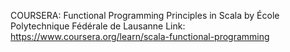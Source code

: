 COURSERA: Functional Programming Principles in Scala by École Polytechnique Fédérale de Lausanne
Link: https://www.coursera.org/learn/scala-functional-programming
